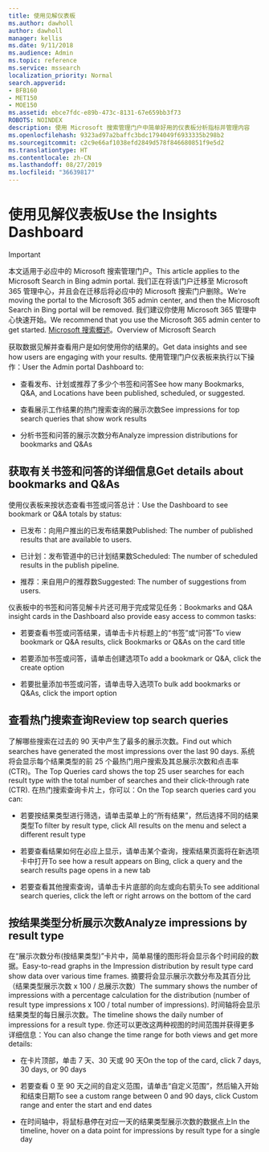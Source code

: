 ```yaml
---
title: 使用见解仪表板
ms.author: dawholl
author: dawholl
manager: kellis
ms.date: 9/11/2018
ms.audience: Admin
ms.topic: reference
ms.service: mssearch
localization_priority: Normal
search.appverid:
- BFB160
- MET150
- MOE150
ms.assetid: ebce7fdc-e89b-473c-8131-67e659bb3f73
ROBOTS: NOINDEX
description: 使用 Microsoft 搜索管理门户中简单好用的仪表板分析指标并管理内容
ms.openlocfilehash: 9323ad97a2baffc3bdc1794049f6933335b298b2
ms.sourcegitcommit: c2c9e66af1038efd2849d578f846680851f9e5d2
ms.translationtype: HT
ms.contentlocale: zh-CN
ms.lasthandoff: 08/27/2019
ms.locfileid: "36639817"
---
```

# <a name="use-the-insights-dashboard"></a><span data-ttu-id="aaf10-103">使用见解仪表板</span><span class="sxs-lookup"><span data-stu-id="aaf10-103">Use the Insights Dashboard</span></span>

> [!IMPORTANT]
> <span data-ttu-id="aaf10-104">本文适用于必应中的 Microsoft 搜索管理门户。</span><span class="sxs-lookup"><span data-stu-id="aaf10-104">This article applies to the Microsoft Search in Bing admin portal.</span></span> <span data-ttu-id="aaf10-105">我们正在将该门户迁移至 Microsoft 365 管理中心，并且会在迁移后将必应中的 Microsoft 搜索门户删除。</span><span class="sxs-lookup"><span data-stu-id="aaf10-105">We’re moving the portal to the Microsoft 365 admin center, and then the Microsoft Search in Bing portal will be removed.</span></span> <span data-ttu-id="aaf10-106">我们建议你使用 Microsoft 365 管理中心快速开始。</span><span class="sxs-lookup"><span data-stu-id="aaf10-106">We recommend that you use the Microsoft 365 admin center to get started.</span></span> <span data-ttu-id="aaf10-107">[Microsoft 搜索概述](overview-microsoft-search.md)。</span><span class="sxs-lookup"><span data-stu-id="aaf10-107">Overview of Microsoft Search</span></span>
    
<span data-ttu-id="aaf10-108">获取数据见解并查看用户是如何使用你的结果的。</span><span class="sxs-lookup"><span data-stu-id="aaf10-108">Get data insights and see how users are engaging with your results.</span></span> <span data-ttu-id="aaf10-109">使用管理门户仪表板来执行以下操作：</span><span class="sxs-lookup"><span data-stu-id="aaf10-109">User the Admin portal Dashboard to:</span></span>
  
- <span data-ttu-id="aaf10-110">查看发布、计划或推荐了多少个书签和问答</span><span class="sxs-lookup"><span data-stu-id="aaf10-110">See how many Bookmarks, Q&A, and Locations have been published, scheduled, or suggested.</span></span>
    
- <span data-ttu-id="aaf10-111">查看展示工作结果的热门搜索查询的展示次数</span><span class="sxs-lookup"><span data-stu-id="aaf10-111">See impressions for top search queries that show work results</span></span>
    
- <span data-ttu-id="aaf10-112">分析书签和问答的展示次数分布</span><span class="sxs-lookup"><span data-stu-id="aaf10-112">Analyze impression distributions for bookmarks and Q&As</span></span>
    
## <a name="get-details-about-bookmarks-and-qas"></a><span data-ttu-id="aaf10-113">获取有关书签和问答的详细信息</span><span class="sxs-lookup"><span data-stu-id="aaf10-113">Get details about bookmarks and Q&As</span></span>

<span data-ttu-id="aaf10-114">使用仪表板来按状态查看书签或问答总计：</span><span class="sxs-lookup"><span data-stu-id="aaf10-114">Use the Dashboard to see bookmark or Q&A totals by status:</span></span>
  
- <span data-ttu-id="aaf10-115">已发布：向用户推出的已发布结果数</span><span class="sxs-lookup"><span data-stu-id="aaf10-115">Published: The number of published results that are available to users.</span></span>
    
- <span data-ttu-id="aaf10-116">已计划：发布管道中的已计划结果数</span><span class="sxs-lookup"><span data-stu-id="aaf10-116">Scheduled: The number of scheduled results in the publish pipeline.</span></span>
    
- <span data-ttu-id="aaf10-117">推荐：来自用户的推荐数</span><span class="sxs-lookup"><span data-stu-id="aaf10-117">Suggested: The number of suggestions from users.</span></span>
    
<span data-ttu-id="aaf10-118">仪表板中的书签和问答见解卡片还可用于完成常见任务：</span><span class="sxs-lookup"><span data-stu-id="aaf10-118">Bookmarks and Q&A insight cards in the Dashboard also provide easy access to common tasks:</span></span>
  
- <span data-ttu-id="aaf10-119">若要查看书签或问答结果，请单击卡片标题上的“书签”或“问答”</span><span class="sxs-lookup"><span data-stu-id="aaf10-119">To view bookmark or Q&A results, click Bookmarks or Q&As on the card title</span></span>
    
- <span data-ttu-id="aaf10-120">若要添加书签或问答，请单击创建选项</span><span class="sxs-lookup"><span data-stu-id="aaf10-120">To add a bookmark or Q&A, click the create option</span></span>
    
- <span data-ttu-id="aaf10-121">若要批量添加书签或问答，请单击导入选项</span><span class="sxs-lookup"><span data-stu-id="aaf10-121">To bulk add bookmarks or Q&As, click the import option</span></span>
    
## <a name="review-top-search-queries"></a><span data-ttu-id="aaf10-122">查看热门搜索查询</span><span class="sxs-lookup"><span data-stu-id="aaf10-122">Review top search queries</span></span>

<span data-ttu-id="aaf10-123">了解哪些搜索在过去的 90 天中产生了最多的展示次数。</span><span class="sxs-lookup"><span data-stu-id="aaf10-123">Find out which searches have generated the most impressions over the last 90 days.</span></span> <span data-ttu-id="aaf10-124">系统将会显示每个结果类型的前 25 个最热门用户搜索及其总展示次数和点击率 (CTR)。</span><span class="sxs-lookup"><span data-stu-id="aaf10-124">The Top Queries card shows the top 25 user searches for each result type with the total number of searches and their click-through rate (CTR).</span></span> <span data-ttu-id="aaf10-125">在热门搜索查询卡片上，你可以：</span><span class="sxs-lookup"><span data-stu-id="aaf10-125">On the Top search queries card you can:</span></span>
  
- <span data-ttu-id="aaf10-126">若要按结果类型进行筛选，请单击菜单上的“所有结果”，然后选择不同的结果类型</span><span class="sxs-lookup"><span data-stu-id="aaf10-126">To filter by result type, click All results on the menu and select a different result type</span></span>
    
- <span data-ttu-id="aaf10-127">若要查看结果如何在必应上显示，请单击某个查询，搜索结果页面将在新选项卡中打开</span><span class="sxs-lookup"><span data-stu-id="aaf10-127">To see how a result appears on Bing, click a query and the search results page opens in a new tab</span></span>
    
- <span data-ttu-id="aaf10-128">若要查看其他搜索查询，请单击卡片底部的向左或向右箭头</span><span class="sxs-lookup"><span data-stu-id="aaf10-128">To see additional search queries, click the left or right arrows on the bottom of the card</span></span>
    
## <a name="analyze-impressions-by-result-type"></a><span data-ttu-id="aaf10-129">按结果类型分析展示次数</span><span class="sxs-lookup"><span data-stu-id="aaf10-129">Analyze impressions by result type</span></span>

<span data-ttu-id="aaf10-130">在“展示次数分布(按结果类型)”卡片中，简单易懂的图形将会显示各个时间段的数据。</span><span class="sxs-lookup"><span data-stu-id="aaf10-130">Easy-to-read graphs in the Impression distribution by result type card show data over various time frames.</span></span> <span data-ttu-id="aaf10-131">摘要将会显示展示次数分布及其百分比（结果类型展示次数 x 100 / 总展示次数）</span><span class="sxs-lookup"><span data-stu-id="aaf10-131">The summary shows the number of impressions with a percentage calculation for the distribution (number of result type impressions x 100 / total number of impressions).</span></span> <span data-ttu-id="aaf10-132">时间轴将会显示结果类型的每日展示次数。</span><span class="sxs-lookup"><span data-stu-id="aaf10-132">The timeline shows the daily number of impressions for a result type.</span></span> <span data-ttu-id="aaf10-133">你还可以更改这两种视图的时间范围并获得更多详细信息：</span><span class="sxs-lookup"><span data-stu-id="aaf10-133">You can also change the time range for both views and get more details:</span></span>
  
- <span data-ttu-id="aaf10-134">在卡片顶部，单击 7 天、30 天或 90 天</span><span class="sxs-lookup"><span data-stu-id="aaf10-134">On the top of the card, click 7 days, 30 days, or 90 days</span></span>
    
- <span data-ttu-id="aaf10-135">若要查看 0 至 90 天之间的自定义范围，请单击“自定义范围”，然后输入开始和结束日期</span><span class="sxs-lookup"><span data-stu-id="aaf10-135">To see a custom range between 0 and 90 days, click Custom range and enter the start and end dates</span></span>
    
- <span data-ttu-id="aaf10-136">在时间轴中，将鼠标悬停在对应一天的结果类型展示次数的数据点上</span><span class="sxs-lookup"><span data-stu-id="aaf10-136">In the timeline, hover on a data point for impressions by result type for a single day</span></span>

  


